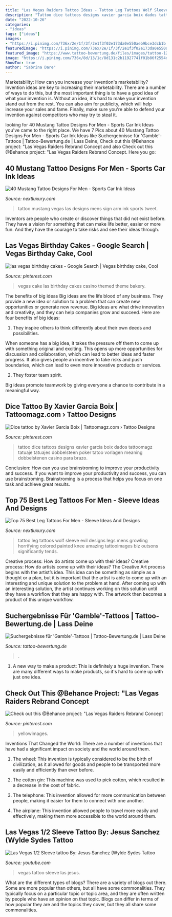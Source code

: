 ```yaml
---
title: "Las Vegas Raiders Tattoo Ideas - Tattoo Leg Tattoos Wolf Sleeve Evil Designs Legs Mens Growling Horrifying Colored Painted Knee Amazing Tattooimages Biz Outsons Significantly Tends"
description: "Tattoo dice tattoos designs xavier garcia boix dados tattoomagz tatuaje tatuajes dobbelsteen poker tatoo vorlagen meaning dobbelstenen casino para brazo"
date: "2022-10-26"
categories:
- "ideas"
tags: ["ideas"]
images:
- "https://i.pinimg.com/736x/2e/1f/3f/2e1f3f02e173da0e550aeb9bce3dcb1b.jpg"
featuredImage: "https://i.pinimg.com/736x/2e/1f/3f/2e1f3f02e173da0e550aeb9bce3dcb1b.jpg"
featured_image: "https://www.tattoo-bewertung.de/files/images/tattoo-1272-021cadillacweb.jpg"
image: "https://i.pinimg.com/736x/8d/13/1c/8d131c2b11927741f01b86f2554d4380--las-vegas-cake-vegas-birthday.jpg"
ShowToc: true
author: "Sabrina Dare"
---
```



Marketability: How can you increase your invention's marketability?
Invention ideas are key to increasing their marketability. There are a number of ways to do this, but the most important thing is to have a good idea of what your invention is. Without an idea, it's hard to make your invention stand out from the rest. You can also aim for publicity, which will help increase your sales and fame. Finally, make sure you're able to defend your invention against competitors who may try to steal it.

	

		
looking for 40 Mustang Tattoo Designs For Men - Sports Car Ink Ideas you've came to the right place. We have 7 Pics about 40 Mustang Tattoo Designs For Men - Sports Car Ink Ideas like Suchergebnisse für &#039;Gamble&#039;-Tattoos | Tattoo-Bewertung.de | Lass Deine, Check out this @Behance project: &quot;Las Vegas Raiders Rebrand Concept and also Check out this @Behance project: &quot;Las Vegas Raiders Rebrand Concept. Here you go:
		
    
## 40 Mustang Tattoo Designs For Men - Sports Car Ink Ideas

<img loading=lazy src="http://nextluxury.com/wp-content/uploads/las-vegas-sign-with-mustang-car-mens-arm-tattoo.jpg" onerror="this.onerror=null;this.src='https://tse3.mm.bing.net/th?id=OIP.iv7XBBOYAVQjKNCLPxpXQgHaFB&amp;pid=15.1';" alt="40 Mustang Tattoo Designs For Men - Sports Car Ink Ideas">

_Source: nextluxury.com_

>tattoo mustang vegas las designs mens sign arm ink sports tweet. 

	

Inventors are people who create or discover things that did not exist before. They have a vision for something that can make life better, easier or more fun. And they have the courage to take risks and see their ideas through.

    
## Las Vegas Birthday Cakes - Google Search | Vegas Birthday Cake, Cool

<img loading=lazy src="https://i.pinimg.com/736x/8d/13/1c/8d131c2b11927741f01b86f2554d4380--las-vegas-cake-vegas-birthday.jpg" onerror="this.onerror=null;this.src='https://tse2.mm.bing.net/th?id=OIP.GnGL-1elLe9-VyUn2IVLWgHaJ3&amp;pid=15.1';" alt="las vegas birthday cakes - Google Search | Vegas birthday cake, Cool">

_Source: pinterest.com_

>vegas cake las birthday cakes casino themed theme bakery. 

	

The benefits of big ideas
Big ideas are the life blood of any business. They provide a new idea or solution to a problem that can create new opportunities or generate new revenue. Big ideas are what drive innovation and creativity, and they can help companies grow and succeed. Here are four benefits of big ideas:
1. They inspire others to think differently about their own deeds and possibilities.

When someone has a big idea, it takes the pressure off them to come up with something original and exciting. This opens up more opportunities for discussion and collaboration, which can lead to better ideas and faster progress. It also gives people an incentive to take risks and push boundaries, which can lead to even more innovative products or services.

2. They foster team spirit.

Big ideas promote teamwork by giving everyone a chance to contribute in a meaningful way.

    
## Dice Tattoo By Xavier Garcia Boix | Tattoomagz.com › Tattoo Designs

<img loading=lazy src="https://i.pinimg.com/736x/ef/88/5d/ef885d04f3ed6b210a6dc6a5e800cff7--dice-tattoo-tattoo-art.jpg" onerror="this.onerror=null;this.src='https://tse1.mm.bing.net/th?id=OIP.lJeoxWvmwW7KxF-F5FaltgHaJ7&amp;pid=15.1';" alt="Dice tattoo by Xavier Garcia Boix | Tattoomagz.com › Tattoo Designs">

_Source: pinterest.com_

>tattoo dice tattoos designs xavier garcia boix dados tattoomagz tatuaje tatuajes dobbelsteen poker tatoo vorlagen meaning dobbelstenen casino para brazo. 

	

Conclusion: How can you use brainstroming to improve your productivity and success.
If you want to improve your productivity and success, you can use brainstroming. Brainstroming is a process that helps you focus on one task and achieve great results.

    
## Top 75 Best Leg Tattoos For Men - Sleeve Ideas And Designs

<img loading=lazy src="http://nextluxury.com/wp-content/uploads/leg-sleeve-tattoos.jpg" onerror="this.onerror=null;this.src='https://tse4.mm.bing.net/th?id=OIP.azJoasAoB8MadfxGBUV3DgHaI9&amp;pid=15.1';" alt="Top 75 Best Leg Tattoos For Men - Sleeve Ideas And Designs">

_Source: nextluxury.com_

>tattoo leg tattoos wolf sleeve evil designs legs mens growling horrifying colored painted knee amazing tattooimages biz outsons significantly tends. 

	

Creative process: How do artists come up with their ideas?
Creative process: How do artists come up with their ideas?
The Creative Art process begins with the artist’s idea. This idea can be something as simple as a thought or a plan, but it is important that the artist is able to come up with an interesting and unique solution to the problem at hand. After coming up with an interesting solution, the artist continues working on this solution until they have a workflow that they are happy with. The artwork then becomes a product of this unique workflow.

    
## Suchergebnisse Für &#039;Gamble&#039;-Tattoos | Tattoo-Bewertung.de | Lass Deine

<img loading=lazy src="https://www.tattoo-bewertung.de/files/images/tattoo-1272-021cadillacweb.jpg" onerror="this.onerror=null;this.src='https://tse1.mm.bing.net/th?id=OIP.OrAoKt2ru2fT_5jWzexlHQAAAA&amp;pid=15.1';" alt="Suchergebnisse für &#039;Gamble&#039;-Tattoos | Tattoo-Bewertung.de | Lass Deine">

_Source: tattoo-bewertung.de_

>. 

	

1. A new way to make a product: This is definitely a huge invention. There are many different ways to make products, so it's hard to come up with just one idea.

    
## Check Out This @Behance Project: &quot;Las Vegas Raiders Rebrand Concept

<img loading=lazy src="https://i.pinimg.com/736x/2e/1f/3f/2e1f3f02e173da0e550aeb9bce3dcb1b.jpg" onerror="this.onerror=null;this.src='https://tse4.mm.bing.net/th?id=OIP.mozs-ICK0NIOyGAOgsz7cAHaFy&amp;pid=15.1';" alt="Check out this @Behance project: &quot;Las Vegas Raiders Rebrand Concept">

_Source: pinterest.com_

>yellowimages. 

	

Inventions That Changed the World: There are a number of inventions that have had a significant impact on society and the world around them.
1. The wheel: This invention is typically considered to be the birth of civilization, as it allowed for goods and people to be transported more easily and efficiently than ever before.
2. The cotton gin: This machine was used to pick cotton, which resulted in a decrease in the cost of fabric.

3. The telephone: This invention allowed for more communication between people, making it easier for them to connect with one another.

4. The airplane: This invention allowed people to travel more easily and effectively, making them more accessible to the world around them.

    
## Las Vegas 1/2 Sleeve Tattoo By: Jesus Sanchez (Wylde Sydes Tattoo

<img loading=lazy src="https://i.ytimg.com/vi/fkcFdb7PBtQ/maxresdefault.jpg" onerror="this.onerror=null;this.src='https://tse2.mm.bing.net/th?id=OIP.MjDlIMSRmb4v4occmyw64wHaEK&amp;pid=15.1';" alt="Las Vegas 1/2 Sleeve tattoo By: Jesus Sanchez (Wylde Sydes Tattoo">

_Source: youtube.com_

>vegas tattoo sleeve las jesus. 

	

What are the different types of blogs?
There are a variety of blogs out there. Some are more popular than others, but all have some commonalities. They typically focus on a particular topic or topic area, and they are often written by people who have an opinion on that topic. Blogs can differ in terms of how popular they are and the topics they cover, but they all share some commonalities.

